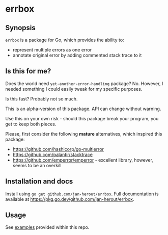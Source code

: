 # errbox

## Synopsis

`errbox` is a package for Go, which provides the ability to:

- represent multiple errors as one error
- annotate original error by adding commented stack trace to it

## Is this for me?

Does the world need `yet-another-error-handling` package? No.
However, I needed something I could easily tweak for my specific purposes.

Is this fast? Probably not so much.

This is an alpha-version of this package. API can change without warning.

Use this on your own risk - should this package break your program, you get
to keep both pieces.

Please, first consider the following **mature** alternatives, which inspired this package:

- https://github.com/hashicorp/go-multierror
- https://github.com/palantir/stacktrace
- https://github.com/emperror/emperror - excellent library, however, seems to be an overkill

## Installation and docs

Install using `go get github.com/jan-herout/errbox`.
Full documentation is available at https://pkg.go.dev/github.com/jan-herout/errbox.

## Usage

See [examples](examples) provided within this repo.
